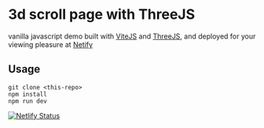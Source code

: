 # 3d scroll page with ThreeJS

vanilla javascript demo built with [ViteJS](https://vitejs.dev/) and [ThreeJS](https://threejs.org/), and deployed for your viewing pleasure at [Netify](https://priceless-goldberg-6b7771.netlify.app/)

## Usage
```
git clone <this-repo>
npm install
npm run dev
```

[![Netlify Status](https://api.netlify.com/api/v1/badges/7f6f14e9-77d8-4b0d-bc58-b424f6588e6f/deploy-status)](https://app.netlify.com/sites/priceless-goldberg-6b7771/deploys)